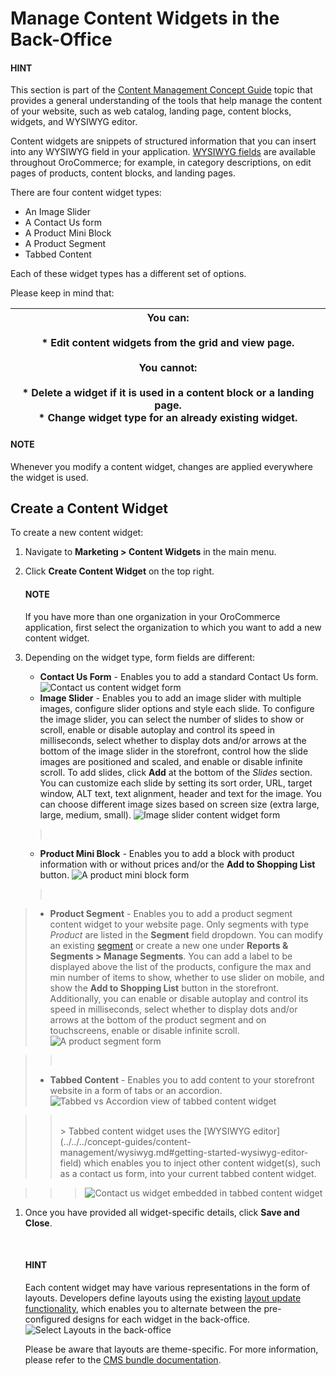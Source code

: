 <a id="user-guide-landing-pages-marketing-content-widgets"></a>

<a id="content-widgets-user-guide"></a>

# Manage Content Widgets in the Back-Office

#### HINT
This section is part of the [Content Management Concept Guide](../../../concept-guides/content-management/index.md#concept-guide-content-management) topic that provides a general understanding of the tools that help manage the content of your website, such as web catalog, landing page, content blocks, widgets, and WYSIWYG editor.

Content widgets are snippets of structured information that you can insert into any WYSIWYG field in your application. [WYSIWYG fields](../../../concept-guides/content-management/wysiwyg.md#getting-started-wysiwyg-editor-field) are available throughout OroCommerce; for example, in category descriptions, on edit pages of products, content blocks, and landing pages.

There are four content widget types:

* An Image Slider
* A Contact Us form
* A Product Mini Block
* A Product Segment
* Tabbed Content

Each of these widget types has a different set of options.

Please keep in mind that:

| You can:<br/><br/>* Edit content widgets from the grid and view page.<br/><br/>You cannot:<br/><br/>* Delete a widget if it is used in a content block or a landing page.<br/>* Change widget type for an already existing widget.   |
|--------------------------------------------------------------------------------------------------------------------------------------------------------------------------------------------------------------------------------------|

#### NOTE
Whenever you modify a content widget, changes are applied everywhere the widget is used.

## Create a Content Widget

To create a new content widget:

1. Navigate to **Marketing > Content Widgets** in the main menu.
2. Click **Create Content Widget** on the top right.

   #### NOTE
   If you have more than one organization in your OroCommerce application, first select the organization to which you want to add a new content widget.
3. Depending on the widget type, form fields are different:
   * **Contact Us Form** - Enables you to add a standard Contact Us form.
     ![Contact us content widget form](user/img/marketing/content_widgets/contact_us.png)
   * **Image Slider** - Enables you to add an image slider with multiple images, configure slider options and style each slide. To configure the image slider, you can select the number of slides to show or scroll, enable or disable autoplay and control its speed in milliseconds, select whether to display dots and/or arrows at the bottom of the image slider in the storefront, control how the slide images are positioned and scaled, and enable or disable infinite scroll. To add slides, click **Add** at the bottom of the *Slides* section. You can customize each slide by setting its sort order, URL, target window, ALT text, text alignment, header and text for the image. You can choose different image sizes based on screen size (extra large, large, medium, small).
     ![Image slider content widget form](user/img/marketing/content_widgets/image_slider_1.png)

   > <br/>
   * **Product Mini Block** - Enables you to add a block with product information with or without prices and/or the **Add to Shopping List** button.
     ![A product mini block form](user/img/marketing/content_widgets/mini-block.png)

   > <br/>

<a id="content-widgets-product-segment"></a>
> * **Product Segment** - Enables you to add a product segment content widget to your website page. Only segments with type *Product* are listed in the **Segment** field dropdown. You can modify an existing [segment](../../reports-segments/segments.md#user-guide-business-intelligence-filters-segments) or create a new one under **Reports & Segments > Manage Segments**. You can add a label to be displayed above the list of the products, configure the max and min number of items to show, whether to use slider on mobile, and show the **Add to Shopping List** button in the storefront. Additionally, you can enable or disable autoplay and control its speed in milliseconds, select whether to display dots and/or arrows at the bottom of the product segment and on touchscreens, enable or disable infinite scroll.
>   ![A product segment form](user/img/marketing/content_widgets/product-segment.png)

> > <br/>
> * **Tabbed Content** - Enables you to add content to your storefront website in a form of tabs or an accordion.
>   ![Tabbed vs Accordion view of tabbed content widget](user/img/marketing/content_widgets/tabs-vs-accordion-new.png)

> > <br/>
> > > Tabbed content widget uses the [WYSIWYG editor](../../../concept-guides/content-management/wysiwyg.md#getting-started-wysiwyg-editor-field) which enables you to inject other content widget(s), such as a contact us form, into your current tabbed content widget.

> > > ![Contact us widget embedded in tabbed content widget](user/img/marketing/content_widgets/injected-widget-new.png)
1. Once you have provided all widget-specific details, click **Save and Close**.
   <!-- .. image:: /user/img/marketing/content_widgets/widget-view.png
   :alt: Content widget view page -->
   <br/>

   #### HINT
   Each content widget may have various representations in the form of layouts. Developers define layouts using the existing [layout update functionality](../../../../frontend/storefront/layouts/index.md#dev-doc-frontend-layouts-layout), which enables you to alternate between the pre-configured designs for each widget in the back-office.
   ![Select Layouts in the back-office](user/img/marketing/content_widgets/layout-dropdown.png)

   Please be aware that layouts are theme-specific. For more information, please refer to the [CMS bundle documentation](../../../../bundles/commerce/CMSBundle/content-widgets/index.md#how-to-create-content-widget-type).
